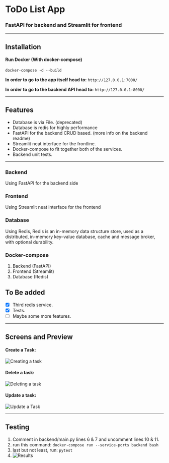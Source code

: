 # ToDo List App
### FastAPI for backend and Streamlit for frontend
-------
## Installation
#### Run Docker (With docker-compose)
 `docker-compose -d --build`

**In order to go to the app itself head to:**
`http://127.0.0.1:7000/`

**In order to go to the backend API head to:**
`http://127.0.0.1:8000/`

-------
## Features

- Database is via File. (deprecated)
- Database is redis for highly performance
- FastAPI for the backend CRUD based. (more info on the backend readme)
- Streamlit neat interface for the frontline.
- Docker-compose to fit together both of the services.
- Backend unit tests.
------

### Backend
Using FastAPI for the backend side

### Frontend
Using Streamlit neat interface for the frontend

### Database
Using Redis, Redis is an in-memory data structure store, used as a distributed, in-memory key–value database, cache and message broker, with optional durability.

### Docker-compose
1. Backend (FastAPI)
2. Frontend (Streamlit)
3. Database (Redis)

## To Be added
- [x] Third redis service.
- [x] Tests.
- [ ] Maybe some more features.
-----
## Screens and Preview

#### Create a Task:
![Creating a task](https://puu.sh/J57mx/188ba2233f.gif)

#### Delete a task:
![Deleting a task](https://puu.sh/J57nP/9b99ea7e29.gif)

#### Update a task:
![Update a Task](https://puu.sh/J57oA/1273a1023d.gif)

-------
## Testing
1. Comment in backend/main.py lines 6 & 7 and uncomment lines 10 & 11.
2. run this command: `docker-compose run --service-ports backend bash`
3. last but not least, run: `pytest`
4. ![Results](https://puu.sh/J83Rx/8fcbdfb95f.png)
